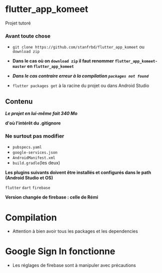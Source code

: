 # flutter_app_komeet

Projet tutoré

### Avant toute chose

* `git clone https://github.com/stanfrbd/flutter_app_komeet` ou `download zip`

* **Dans le cas où on `download zip` il faut renommer `flutter_app_komeet-master` en `flutter_app_komeet`**

* ***Dans le cas contraire erreur à la compilation `packages not found`***

* `flutter packages get` à la racine du projet ou dans Android Studio

## Contenu

***Le projet en lui-même fait 340 Mo***

**d'où l'intérêt du .gitignore**

### Ne surtout pas modifier

* `pubspecs.yaml`
* `google-services.json`
* `AndroidManifest.xml`
* `build.gradle`(les deux)

**Les plugins suivants doivent être installés et configurés dans le path (Android Studio et OS)**

`flutter`
`dart`
`firebase`

**Version changée de firebase : celle de Rémi**


# Compilation

* Attention à bien avoir tous les packages et les dependencies

# Google Sign In fonctionne

* Les réglages de firebase sont à manipuler avec précautions
